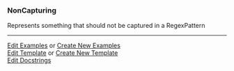 ### <a id="McUtils.Parsers.RegexPatterns.NonCapturing">NonCapturing</a>
Represents something that should not be captured in a RegexPattern



___

[Edit Examples](https://github.com/McCoyGroup/McUtils/edit/edit/ci/examples/ci/docs/McUtils/Parsers/RegexPatterns/NonCapturing.md) or 
[Create New Examples](https://github.com/McCoyGroup/McUtils/new/edit/?filename=ci/examples/ci/docs/McUtils/Parsers/RegexPatterns/NonCapturing.md) <br/>
[Edit Template](https://github.com/McCoyGroup/McUtils/edit/edit/ci/docs/ci/docs/McUtils/Parsers/RegexPatterns/NonCapturing.md) or 
[Create New Template](https://github.com/McCoyGroup/McUtils/new/edit/?filename=ci/docs/templates/ci/docs/McUtils/Parsers/RegexPatterns/NonCapturing.md) <br/>
[Edit Docstrings](https://github.com/McCoyGroup/McUtils/edit/edit/McUtils/Parsers/RegexPatterns/NonCapturing/__init__.py?message=Update%20Docs)